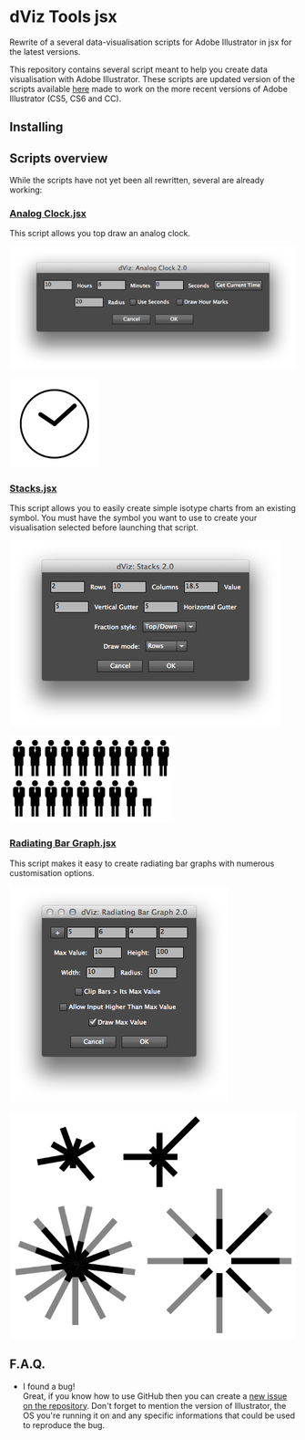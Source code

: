# dViz Tools jsx
Rewrite of a several data-visualisation scripts for Adobe Illustrator in jsx for the latest versions.

This repository contains several script meant to help you create data visualisation with Adobe Illustrator. These scripts are updated version of the scripts available [here](http://monovektor.com/2012/12/dviz-tool-package-for-free/) made to work on the more recent versions of Adobe Illustrator (CS5, CS6 and CC).

## Installing

## Scripts overview

While the scripts have not yet been all rewritten, several are already working:

### [Analog Clock.jsx](https://raw.githubusercontent.com/Marneus68/dViz_Tools_jsx/master/Analog%20Clock.jsx)

This script allows you top draw an analog clock.

![Analog Clock script GUI](https://raw.githubusercontent.com/Marneus68/dViz_Tools_jsx/master/img/clock_gui.png)

![Analog Clock render](https://raw.githubusercontent.com/Marneus68/dViz_Tools_jsx/master/img/clock.png)

### [Stacks.jsx](https://raw.githubusercontent.com/Marneus68/dViz_Tools_jsx/master/Stacks.jsx)

This script allows you to easily create simple isotype charts from an existing symbol. You must have the symbol you want to use to create your visualisation selected before launching that script.

![Stacks script GUI](https://raw.githubusercontent.com/Marneus68/dViz_Tools_jsx/master/img/Stacks_gui.png)

![Stacks render](https://raw.githubusercontent.com/Marneus68/dViz_Tools_jsx/master/img/stacks.png)

### [Radiating Bar Graph.jsx](https://raw.githubusercontent.com/Marneus68/dViz_Tools_jsx/master/Radiating%20Bar%20Graph.jsx)

This script makes it easy to create radiating bar graphs with numerous customisation options.

![Radiating Bar Graph GUI](https://raw.githubusercontent.com/Marneus68/dViz_Tools_jsx/master/img/radiating_bar_graph_gui.png)

![Radiating Bar Graph render](https://raw.githubusercontent.com/Marneus68/dViz_Tools_jsx/master/img/radiating_bar_graph_render.png)

## F.A.Q.

- I found a bug!    
Great, if you know how to use GitHub then you can create a [new issue on the repository](https://github.com/Marneus68/dViz_Tools_jsx/issues). Don't forget to mention the version of Illustrator, the OS you're running it on and any specific informations that could be used to reproduce the bug.
